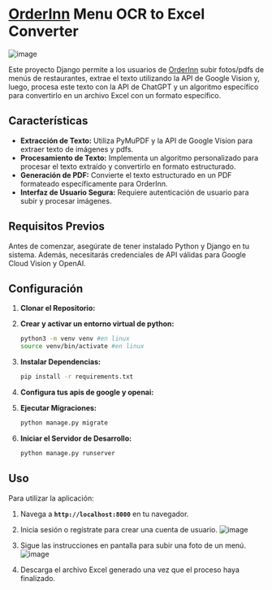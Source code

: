 # **[OrderInn](https://home.orderinn.com/) Menu OCR to Excel Converter**
![image](https://github.com/aritzjl/OrderInn-OCR-Public/assets/129123101/1d12eebb-f3f9-43d5-ba6c-20cefa97ce65)


Este proyecto Django permite a los usuarios de [OrderInn](https://home.orderinn.com/) subir fotos/pdfs de menús de restaurantes, extrae el texto utilizando la API de Google Vision y, luego, procesa este texto con la API de ChatGPT y un algoritmo específico para convertirlo en un archivo Excel con un formato específico.

## **Características**

- **Extracción de Texto:** Utiliza PyMuPDF y la API de Google Vision para extraer texto de imágenes y pdfs.
- **Procesamiento de Texto:** Implementa un algoritmo personalizado para procesar el texto extraído y convertirlo en formato estructurado.
- **Generación de PDF:** Convierte el texto estructurado en un PDF formateado específicamente para OrderInn.
- **Interfaz de Usuario Segura:** Requiere autenticación de usuario para subir y procesar imágenes.

## **Requisitos Previos**

Antes de comenzar, asegúrate de tener instalado Python y Django en tu sistema. Además, necesitarás credenciales de API válidas para Google Cloud Vision y OpenAI.

## **Configuración**

1. **Clonar el Repositorio:**
2. **Crear y activar un entorno virtual de python:**
    ```bash
    python3 -m venv venv #en linux
    source venv/bin/activate #en linux
    ```

3. **Instalar Dependencias:**
    
    ```bash
    pip install -r requirements.txt
    ```
    
4. **Configura tus apis de google y openai:**
5. **Ejecutar Migraciones:**
    
    ```bash
    python manage.py migrate
    ```
    
6. **Iniciar el Servidor de Desarrollo:**
    
    ```bash
    python manage.py runserver
    ```
    

## **Uso**

Para utilizar la aplicación:

1. Navega a **`http://localhost:8000`** en tu navegador.
2. Inicia sesión o regístrate para crear una cuenta de usuario.
![image](https://github.com/aritzjl/OrderInn-OCR-Public/assets/129123101/55ef46be-b66e-4de1-a2ec-04baff2772eb)


3. Sigue las instrucciones en pantalla para subir una foto de un menú.
![image](https://github.com/aritzjl/OrderInn-OCR-Public/assets/129123101/1cc4e19c-669b-448a-b26b-5b9c872e32d7)



4. Descarga el archivo Excel generado una vez que el proceso haya finalizado.
